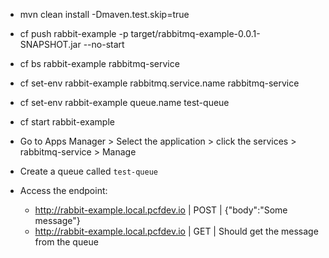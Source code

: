 * mvn clean install -Dmaven.test.skip=true
* cf push rabbit-example -p target/rabbitmq-example-0.0.1-SNAPSHOT.jar --no-start
* cf bs rabbit-example rabbitmq-service
* cf set-env rabbit-example rabbitmq.service.name rabbitmq-service
* cf set-env rabbit-example queue.name test-queue
* cf start rabbit-example

* Go to Apps Manager > Select the application > click the services > rabbitmq-service > Manage
* Create a queue called `test-queue`

* Access the endpoint:
	- http://rabbit-example.local.pcfdev.io | POST | {"body":"Some message"}
	- http://rabbit-example.local.pcfdev.io | GET | Should get the message from the queue